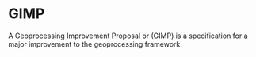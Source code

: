 # GIMP

A Geoprocessing Improvement Proposal or (GIMP) is a specification for a major improvement to the geoprocessing framework.
